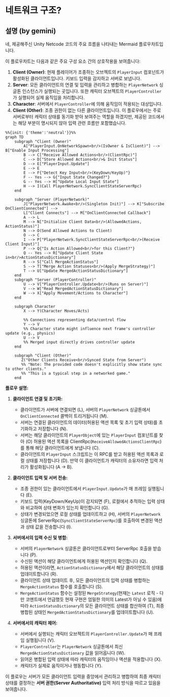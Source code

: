 # 네트워크 구조?


## 설명 (by gemini)

네, 제공해주신 Unity Netcode 코드의 주요 흐름을 나타내는 Mermaid 플로우차트입니다.

이 플로우차트는 다음과 같은 주요 구성 요소 간의 상호작용을 보여줍니다:

1.  **Client (Owner)**: 현재 플레이어가 조종하는 오브젝트의 `PlayerInput` 컴포넌트가 활성화된 클라이언트입니다. 키보드 입력을 감지하고 서버로 보냅니다.
2.  **Server**: 모든 클라이언트의 연결 및 입력을 관리하고 병합하는 `PlayerNetwork` 싱글톤 인스턴스가 실행되는 곳입니다. 또한 캐릭터 오브젝트의 `PlayerController`가 실행되어 실제 움직임을 처리합니다.
3.  **Character**: 서버에서 `PlayerController`에 의해 움직임이 적용되는 대상입니다.
4.  **Client (Other)**: 조종 권한이 없는 다른 클라이언트입니다. 이 플로우에서는 주로 서버로부터 캐릭터 상태를 동기화 받아 보여주는 역할을 하겠지만, 제공된 코드에서는 해당 부분이 명시되지 않아 입력 관련 흐름만 포함했습니다.



```mermaid
%%{init: {'theme':'neutral'}}%%
graph TD
    subgraph "Client (Owner)"
        A["PlayerInput.OnNetworkSpawn<br/>(IsOwner & IsClient)"] --> B["Enable Input Processing"]
        B --> C["Receive Allowed Actions<br/>(ClientRpc)"]
        C --> D["Store Allowed Actions<br/>& Init Status"]
        D --> E["PlayerInput.Update"]
        E --> E
        E --> F{"Detect Key Input<br/>(KeyDown/KeyUp)"}
        F -- Yes --> G{"Input State Changed?"}
        G -- Yes --> H["Update Local Input State"]
        H --> I(Call PlayerNetwork.SyncClientStateServerRpc)
    end

    subgraph "Server (PlayerNetwork)"
        J["PlayerNetwork.Awake<br/>(Singleton Init)"] --> K["Subscribe OnClientConnected"] -->
        L["Client Connects"] --> M["OnClientConnected Callback"]
        A --> L
        M --> N["Initialize Client Data<br/>(AllowedActions, ActionStatus)"]
        N --> O(Send Allowed Actions to Client)
        O --> C
        I --> P["PlayerNetwork.SyncClientStateServerRpc<br/>(Receive Client Input)"]
        P --> Q{"Is Action Allowed<br/>for this Client?"}
        Q -- Yes --> R["Update Client State in<br/>ActionStatusDictionary"]
        R --> S["Call MergeActionStatus"]
        S --> T["Merge Action Statuses<br/>(Apply MergeStrategy)"]
        T --> U["Update MergedActionStatusDictionary"]
    end
    subgraph "Server (PlayerController)"
        U --> V["PlayerController.Update<br/>(Runs on Server)"]
        V --> W["Read MergedActionStatusDictionary"]
        W --> X["Apply Movement/Actions to Character"]
    end

    subgraph Character
        X --> Y(Character Moves/Acts)

        %% Connections representing data/control flow
        Y --> V 
        %% Character state might influence next frame's controller update (e.g., physics)
        U --> V 
        %% Merged input directly drives controller update
    end

    subgraph "Client (Other)"
       Z("Other Clients Receive<br/>Synced State from Server")
       %% "Note: The provided code doesn't explicitly show state sync to other clients."
       %% "This is a typical step in a networked game."
    end

```

**플로우 설명:**

1.  **클라이언트 연결 및 초기화:**

      * 클라이언트가 서버에 연결되면 (L), 서버의 `PlayerNetwork` 싱글톤에서 `OnClientConnected` 콜백이 트리거됩니다 (M).
      * 서버는 연결된 클라이언트의 데이터(허용된 액션 목록 및 초기 입력 상태)를 초기화하고 저장합니다 (N).
      * 서버는 해당 클라이언트의 `PlayerObject`에 있는 `PlayerInput` 컴포넌트를 찾아 (O) 허용된 액션 목록을 ClientRpc(`ReceiveAllowedActionsClientRpc`)를 통해 해당 클라이언트에게 보냅니다 (C).
      * 클라이언트의 `PlayerInput` 스크립트는 이 RPC를 받고 허용된 액션 목록과 로컬 상태를 저장합니다 (D). 만약 이 클라이언트가 캐릭터의 소유자라면 입력 처리가 활성화됩니다 (A -\> B).

2.  **클라이언트 입력 및 서버 전송:**

      * 조종 권한이 있는 클라이언트에서 `PlayerInput.Update`가 매 프레임 실행됩니다 (E).
      * 키보드 입력(KeyDown/KeyUp)이 감지되면 (F), 로컬에서 추적하는 입력 상태와 비교하여 상태 변화가 있는지 확인합니다 (G).
      * 상태가 변경되었으면 로컬 상태를 업데이트하고 (H), 서버의 `PlayerNetwork` 싱글톤에 ServerRpc(`SyncClientStateServerRpc`)를 호출하여 변경된 액션과 상태 값을 전송합니다 (I).

3.  **서버에서의 입력 수신 및 병합:**

      * 서버의 `PlayerNetwork` 싱글톤은 클라이언트로부터 ServerRpc 호출을 받습니다 (P).
      * 수신된 액션이 해당 클라이언트에게 허용된 액션인지 확인합니다 (Q).
      * 허용된 액션이라면, `ActionStatusDictionary`에서 해당 클라이언트의 상태를 업데이트합니다 (R).
      * 클라이언트 상태 업데이트 후, 모든 클라이언트의 입력 상태를 병합하는 `MergeActionStatus` 함수를 호출합니다 (S).
      * `MergeActionStatus` 함수는 설정된 `MergeStrategy`(현재는 `Latest` 로직 - 다만 코멘트에서 언급했듯 현재 구현은 엄밀한 의미의 Latest가 아닐 수 있음)에 따라 `ActionStatusDictionary`의 모든 클라이언트 상태를 합산하여 (T), 최종 병합된 상태인 `MergedActionStatusDictionary`를 업데이트합니다 (U).

4.  **서버에서의 캐릭터 제어:**

      * 서버에서 실행되는 캐릭터 오브젝트의 `PlayerController.Update`가 매 프레임 실행됩니다 (V).
      * `PlayerController`는 `PlayerNetwork` 싱글톤에서 최신 `MergedActionStatusDictionary` 값을 읽어옵니다 (W).
      * 읽어온 병합된 입력 상태에 따라 캐릭터의 움직임이나 액션을 적용합니다 (X).
      * 캐릭터가 실제로 움직이거나 행동합니다 (Y).

이 플로우는 서버가 모든 클라이언트 입력을 중앙에서 관리하고 병합하여 최종 캐릭터 상태를 결정하는 **서버 권한(Server Authoritative)** 입력 처리 방식을 따르고 있음을 보여줍니다.
